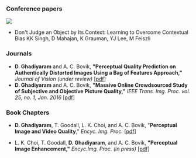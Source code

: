 ### Conference papers

<p><img src="https://s3-media3.fl.yelpcdn.com/bphoto/cQ1Yoa75m2yUFFbY2xwuqw/348s.jpg" class="mx-auto d-block" /></p>

- Don't Judge an Object by Its Context: Learning to Overcome Contextual Bias
KK Singh, D Mahajan, K Grauman, YJ Lee, M Feiszli



### Journals

- **D. Ghadiyaram** and A. C. Bovik, **"Perceptual Quality Prediction on Authentically Distorted Images Using a Bag of Features Approach,"** _Journal of Vision (under review)_ <a href="publications/friquee_jov.pdf">[pdf]</a> 
- **D. Ghadiyaram** and A. C. Bovik, **"Massive Online Crowdsourced Study of Subjective and Objective Picture Quality,"** _IEEE Trans. Img. Proc. vol. 25, no. 1, Jan. 2016_ <a href="publications/crowdsource_TIP.pdf">[pdf]</a>





### Book Chapters

- **D. Ghadiyaram**, T. Goodall, L. K. Choi, and A. C. Bovik, "**Perceptual Image and Video Quality**," _Encyc. Img. Proc._ <a href="publications/bookChapter_Quality.pdf">[pdf]</a>

-  L. K. Choi, T. Goodall,  **D. Ghadiyaram**, and A. C. Bovik, **"Perceptual Image Enhancement,"**  _Encyc.Img. Proc. (in press)_ <a href="publications/Choi_Perceptual_Image_Enhancement.pdf">[pdf]</a>

